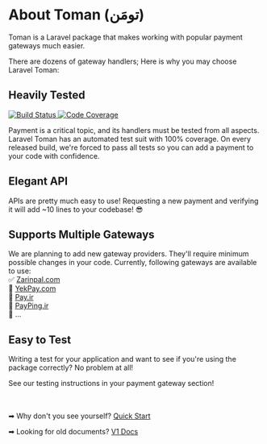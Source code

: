 # About Toman (تومَن)
Toman is a Laravel package that makes working with popular payment gateways much easier.

There are dozens of gateway handlers; Here is why you may choose Laravel Toman:

## Heavily Tested
<a target="_blank" href="https://travis-ci.org/evryn/laravel-toman">
    <img alt="Build Status" src="https://img.shields.io/travis/evryn/laravel-toman/master.svg?style=flat-square">
</a>
<a target="_blank" href="https://codecov.io/gh/evryn/laravel-toman">
    <img alt="Code Coverage" src='https://img.shields.io/codecov/c/github/evryn/laravel-toman?label=coverage&style=flat-square'>
</a>

Payment is a critical topic, and its handlers must be tested from all aspects. Laravel Toman has an automated test suit with 100% coverage. On every released build, we're forced to pass all tests so you can add a payment to your code with confidence.

## Elegant API

APIs are pretty much easy to use! Requesting a new payment and verifying it will add ~10 lines to your codebase! 😎

## Supports Multiple Gateways

We are planning to add new gateway providers. They'll require minimum possible changes in your code.
Currently, following gateways are available to use:  
✅ [Zarinpal.com](https://zarinpal.com)  
🔘 [YekPay.com](https://yekpay.com/)  
🔘 [Pay.ir](https://pay.ir/)  
🔘 [PayPing.ir](https://www.payping.ir/)  
🔘 ...

## Easy to Test

Writing a test for your application and want to see if you're using the package correctly? No problem at all!

See our testing instructions in your payment gateway section!

<br></br>
➡ Why don't you see yourself? [Quick Start](install.md)

➡ Looking for old documents? <a href="v1/index.html">V1 Docs</a>
